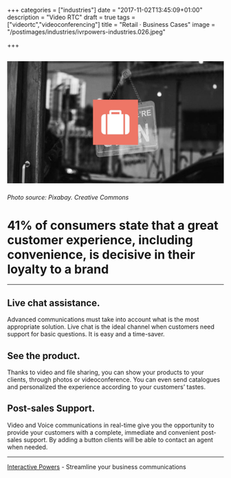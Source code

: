 +++
categories = ["industries"]
date = "2017-11-02T13:45:09+01:00"
description = "Video RTC"
draft = true
tags = ["videortc","videoconferencing"]
title = "Retail · Business Cases"
image = "/postimages/industries/ivrpowers-industries.026.jpeg"

+++

![shop’s entrance](/postimages/industries/ivrpowers-industries.026.jpeg)
-----------
###### Photo source: Pixabay. Creative Commons

# 41% of consumers state that a great customer experience, including convenience, is decisive in their loyalty to a brand
---


## Live chat assistance.

Advanced communications must take into account what is the most appropriate solution. Live chat is the ideal channel when customers need support for basic questions. It is easy and a time-saver.

## See the product.

Thanks to video and file sharing, you can show your products to your clients, through photos or videoconference. You can even send catalogues and personalized the experience according to your customers’ tastes.

## Post-sales Support.

Video and Voice communications in real-time give you the opportunity to provide your customers with a complete, immediate and convenient post-sales support. By adding a button clients will be able to contact an agent when needed.


---
[Interactive Powers](http://www.ivrpowers.com/) - Streamline your business communications
